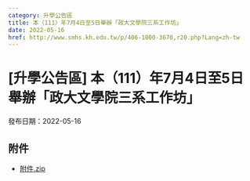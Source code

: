 ```yaml
---
category: 升學公告區
title: 本（111）年7月4日至5日舉辦「政大文學院三系工作坊」
date: 2022-05-16
href: http://www.smhs.kh.edu.tw/p/406-1000-3670,r20.php?Lang=zh-tw
---
```


# [升學公告區] 本（111）年7月4日至5日舉辦「政大文學院三系工作坊」

發布日期：2022-05-16



## 附件

- [附件.zip](https://www.smhs.kh.edu.tw/app/index.php?Action=downloadfile&file=WVhSMFlXTm9Memd4TDNCMFlWOHpORFF6WHpZMU9UQTBNRFpmTmpBek5UTXVlbWx3&fname=DGGGROTSYWQO41XX50LKSWHGRK30OOLKDGUWTSKK4125MLVWKPROVTPOUSSSPKPO)
